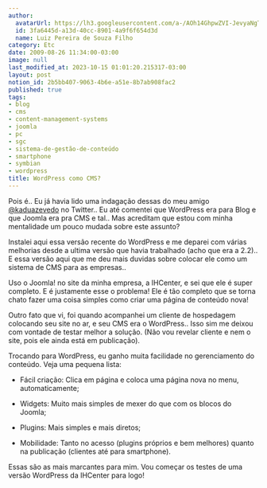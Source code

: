```yaml
---
author:
  avatarUrl: https://lh3.googleusercontent.com/a-/AOh14GhpwZVI-JevyaNgTdlrOT6YN20cI6V9Kxtq38Ij8AQ=s100
  id: 3fa6445d-a13d-40cc-8901-4a9f6f654d3d
  name: Luiz Pereira de Souza Filho
category: Etc
date: 2009-08-26 11:34:00-03:00
image: null
last_modified_at: 2023-10-15 01:01:20.215317-03:00
layout: post
notion_id: 2b5bb407-9063-4b6e-a51e-8b7ab908fac2
published: true
tags:
- blog
- cms
- content-management-systems
- joomla
- pc
- sgc
- sistema-de-gestão-de-conteúdo
- smartphone
- symbian
- wordpress
title: WordPress como CMS?
---
```


Pois é.. Eu já havia lido uma indagação dessas do meu amigo [@kaduazevedo](http://twitter.com/kaduazevedo) no Twitter.. Eu até comentei que WordPress era para Blog e que Joomla era pra CMS e tal.. Mas acreditam que estou com minha mentalidade um pouco mudada sobre este assunto?

Instalei aqui essa versão recente do WordPress e me deparei com várias melhorias desde a ultima versão que havia trabalhado (acho que era a 2.2).. E essa versão aqui que me deu mais duvidas sobre colocar ele como um sistema de CMS para as empresas..

Uso o Joomla! no site da minha empresa, a IHCenter, e sei que ele é super completo. E é justamente esse o problema! Ele é tão completo que se torna chato fazer uma coisa simples como criar uma página de conteúdo nova!

Outro fato que vi, foi quando acompanhei um cliente de hospedagem colocando seu site no ar, e seu CMS era o WordPress.. Isso sim me deixou com vontade de testar melhor a solução. (Não vou revelar cliente e nem o site, pois ele ainda está em publicação).

Trocando para WordPress, eu ganho muita facilidade no gerenciamento do conteúdo. Veja uma pequena lista:

* Fácil criação: Clica em página e coloca uma página nova no menu, automaticamente;

* Widgets: Muito mais simples de mexer do que com os blocos do Joomla;

* Plugins: Mais simples e mais diretos;

* Mobilidade: Tanto no acesso (plugins próprios e bem melhores) quanto na publicação (clientes até para smartphone).

Essas são as mais marcantes para mim. Vou começar os testes de uma versão WordPress da IHCenter para logo!
